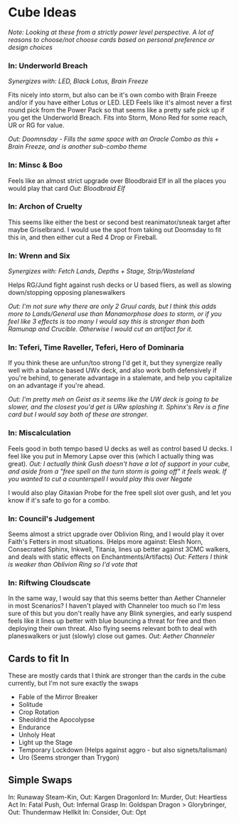# Cube Ideas

_Note: Looking at these from a strictly power level perspective. A lot of reasons to choose/not choose cards based on personal preference or design choices_

### In: Underworld Breach
_Synergizes with: LED, Black Lotus, Brain Freeze_

Fits nicely into storm, but also can be it's own combo with Brain Freeze and/or if you have either Lotus or LED. LED Feels like it's almost never a first round pick from the Power Pack so that seems like a pretty safe pick up if you get the Underworld Breach. Fits into Storm, Mono Red for some reach, UR or RG for value.

_Out: Doomnsday - Fills the same space with an Oracle Combo as this + Brain Freeze, and is another sub-combo theme_

### In: Minsc & Boo

Feels like an almost strict upgrade over Bloodbraid Elf in all the places you would play that card
_Out: Bloodbraid Elf_

### In: Archon of Cruelty

This seems like either the best or second best reanimator/sneak target after maybe Griselbrand. I would use the spot from taking out Doomsday to fit this in, and then either cut a Red 4 Drop or Fireball.

### In: Wrenn and Six
_Synergizes with: Fetch Lands, Depths + Stage, Strip/Wasteland_

Helps RG/Jund fight against rush decks or U based fliers, as well as slowing down/stopping opposing planeswalkers

_Out: I'm not sure why there are only 2 Gruul cards, but I think this adds more to Lands/General use than Manamorphose does to storm, or if you feel like 3 effects is too many I would say this is stronger than both Ramunap and Crucible. Otherwise I would cut an artifact for it._

### In: Teferi, Time Raveller, Teferi, Hero of Dominaria

If you think these are unfun/too strong I'd get it, but they synergize really well with a balance based UWx deck, and also work both defensively if you're behind, to generate advantage in a stalemate, and help you capitalize on an advantage if you're ahead.

_Out: I'm pretty meh on Geist as it seems like the UW deck is going to be slower, and the closest you'd get is URw splashing it. Sphinx's Rev is a fine card but I would say both of these are stronger._

### In: Miscalculation

Feels good in both tempo based U decks as well as control based U decks. I feel like you put in Memory Lapse over this (which I actually thing was great).
_Out: I actually think Gush doesn't have a lot of support in your cube, and aside from a "free spell on the turn storm is going off" it feels weak. If you wanted to cut a counterspell I would play this over Negate_

I would also play Gitaxian Probe for the free spell slot over gush, and let you know if it's safe to go for a combo.

### In: Council's Judgement

Seems almost a strict upgrade over Oblivion Ring, and I would play it over Faith's Fetters in most situations. (Helps more against: Elesh Norn, Consecrated Sphinx, Inkwell, Titania, lines up better against 3CMC walkers, and deals with static effects on Enchantments/Artifacts)
_Out: Fetters I think is weaker than Oblivion Ring so I'd vote that_

### In: Riftwing Cloudscate

In the same way, I would say that this seems better than Aether Channeler in most Scenarios? I haven't played with Channeler too much so I'm less sure of this but you don't really have any Blink synergies, and early suspend feels like it lines up better with blue bouncing a threat for free and then deploying their own threat. Also flying seems relevant both to deal with planeswalkers or just (slowly) close out games.
_Out: Aether Channeler_

## Cards to fit In
These are mostly cards that I think are stronger than the cards in the cube currently, but I'm not sure exactly the swaps
 * Fable of the Mirror Breaker
 * Solitude
 * Crop Rotation
 * Sheoldrid the Apocolypse
 * Endurance
 * Unholy Heat
 * Light up the Stage
 * Temporary Lockdown (Helps against aggro - but also signets/talisman)
 * Uro (Seems stronger than Trygon)

## Simple Swaps
In: Runaway Steam-Kin, Out: Kargen Dragonlord
In: Murder, Out: Heartless Act
In: Fatal Push, Out: Infernal Grasp
In: Goldspan Dragon > Glorybringer, Out: Thundermaw Hellkit
In: Consider, Out: Opt
